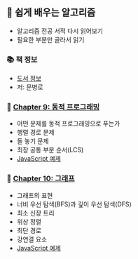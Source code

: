 ## 🚀 쉽게 배우는 알고리즘
- 알고리즘 전공 서적 다시 읽어보기
- 필요한 부분만 골라서 읽기

### 📚 책 정보
- [도서 정보](http://www.yes24.com/Product/Goods/58154784?OzSrank=1)
- 저: 문병로

### 🤔 [Chapter 9: 동적 프로그래밍](https://github.com/saseungmin/reading_books_record_repository/tree/master/%EC%89%BD%EA%B2%8C%20%EB%B0%B0%EC%9A%B0%EB%8A%94%20%EC%95%8C%EA%B3%A0%EB%A6%AC%EC%A6%98/Chapter%209)
- 어떤 문제를 동적 프로그래밍으로 푸는가
- 행렬 경로 문제
- 돌 놓기 문제
- 최장 공통 부분 순서(LCS)
- [JavaScript 예제](https://github.com/saseungmin/daily_coding_dojo/issues/7)

### 🤔 [Chapter 10: 그래프](https://github.com/saseungmin/reading_books_record_repository/tree/master/%EC%89%BD%EA%B2%8C%20%EB%B0%B0%EC%9A%B0%EB%8A%94%20%EC%95%8C%EA%B3%A0%EB%A6%AC%EC%A6%98/Chapter%2010)
- 그래프의 표현
- 너비 우선 탐색(BFS)과 깊이 우선 탐색(DFS)
- 최소 신장 트리
- 위상 정렬
- 최단 경로
- 강연결 요소
- [JavaScript 예제](https://github.com/saseungmin/daily_coding_dojo/issues/8)
